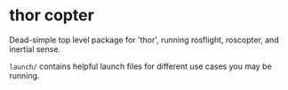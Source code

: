 # thor copter

Dead-simple top level package for 'thor', running rosflight, roscopter, and inertial sense.

`launch/` contains helpful launch files for different use cases you may be running.